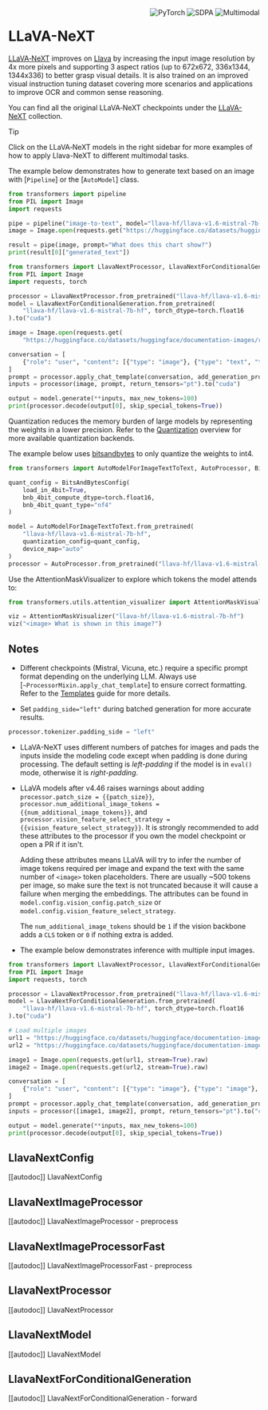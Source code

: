 <!--Copyright 2024 The HuggingFace Team. All rights reserved.

Licensed under the Apache License, Version 2.0 (the "License"); you may not use this file except in compliance with
the License. You may obtain a copy of the License at

http://www.apache.org/licenses/LICENSE-2.0

Unless required by applicable law or agreed to in writing, software distributed under the License is distributed on
an "AS IS" BASIS, WITHOUT WARRANTIES OR CONDITIONS OF ANY KIND, either express or implied. See the License for the
specific language governing permissions and limitations under the License.

⚠️ Note that this file is in Markdown but contain specific syntax for our doc-builder (similar to MDX) that may not be
rendered properly in your Markdown viewer.

-->

<div style="float: right;">
  <div class="flex flex-wrap space-x-1">
    <img alt="PyTorch" src="https://img.shields.io/badge/PyTorch-DE3412?style=flat&logo=pytorch&logoColor=white">
    <img alt="SDPA" src="https://img.shields.io/badge/%E2%9A%A1%EF%B8%8E%20SDPA-eae0c8?style=flat">
    <img alt="Multimodal" src="https://img.shields.io/badge/Multimodal-vision--language-blue">
  </div>
</div>

# LLaVA-NeXT

[LLaVA‑NeXT](https://llava-vl.github.io/blog/2024-05-10-llava-next-stronger-llms/) improves on [Llava](./llava) by increasing the input image resolution by 4x more pixels and supporting 3 aspect ratios (up to 672x672, 336x1344, 1344x336) to better grasp visual details. It is also trained on an improved visual instruction tuning dataset covering more scenarios and applications to improve OCR and common sense reasoning.

You can find all the original LLaVA‑NeXT checkpoints under the [LLaVA-NeXT](https://huggingface.co/collections/llava-hf/llava-next-65f75c4afac77fd37dbbe6cf) collection.

> [!TIP]
> Click on the LLaVA‑NeXT models in the right sidebar for more examples of how to apply Llava-NeXT to different multimodal tasks.

The example below demonstrates how to generate text based on an image with [`Pipeline`] or the [`AutoModel`] class.

<hfoptions id="usage">

<hfoption id="Pipeline">

```python
from transformers import pipeline
from PIL import Image
import requests

pipe = pipeline("image-to-text", model="llava-hf/llava-v1.6-mistral-7b-hf", device="cuda")
image = Image.open(requests.get("https://huggingface.co/datasets/huggingface/documentation-images/resolve/main/transformers/model_doc/llava_next_ocr.png", stream=True).raw)

result = pipe(image, prompt="What does this chart show?")
print(result[0]["generated_text"])
```

</hfoption>

<hfoption id="AutoModel">

```python
from transformers import LlavaNextProcessor, LlavaNextForConditionalGeneration
from PIL import Image
import requests, torch

processor = LlavaNextProcessor.from_pretrained("llava-hf/llava-v1.6-mistral-7b-hf")
model = LlavaNextForConditionalGeneration.from_pretrained(
    "llava-hf/llava-v1.6-mistral-7b-hf", torch_dtype=torch.float16
).to("cuda")

image = Image.open(requests.get(
    "https://huggingface.co/datasets/huggingface/documentation-images/resolve/main/transformers/model_doc/llava_next_ocr.png", stream=True).raw)

conversation = [
    {"role": "user", "content": [{"type": "image"}, {"type": "text", "text": "What does this chart show?"}]}
]
prompt = processor.apply_chat_template(conversation, add_generation_prompt=True)
inputs = processor(image, prompt, return_tensors="pt").to("cuda")

output = model.generate(**inputs, max_new_tokens=100)
print(processor.decode(output[0], skip_special_tokens=True))
```

</hfoption>

<hfoption id="transformers-cli">
</hfoption>
</hfoptions>

Quantization reduces the memory burden of large models by representing the weights in a lower precision. Refer to the [Quantization](../quantization/overview) overview for more available quantization backends.

The example below uses [bitsandbytes](../quantization/bitsandbytes) to only quantize the weights to int4.

```python
from transformers import AutoModelForImageTextToText, AutoProcessor, BitsAndBytesConfig

quant_config = BitsAndBytesConfig(
    load_in_4bit=True,
    bnb_4bit_compute_dtype=torch.float16,
    bnb_4bit_quant_type="nf4"
)

model = AutoModelForImageTextToText.from_pretrained(
    "llava-hf/llava-v1.6-mistral-7b-hf",
    quantization_config=quant_config,
    device_map="auto"
)
processor = AutoProcessor.from_pretrained("llava-hf/llava-v1.6-mistral-7b-hf")
```

Use the AttentionMaskVisualizer to explore which tokens the model attends to:

```py
from transformers.utils.attention_visualizer import AttentionMaskVisualizer

viz = AttentionMaskVisualizer("llava-hf/llava-v1.6-mistral-7b-hf")
viz("<image> What is shown in this image?")
```


## Notes

* Different checkpoints (Mistral, Vicuna, etc.) require a specific prompt format depending on the underlying LLM. Always use [`~ProcessorMixin.apply_chat_template`] to ensure correct formatting. Refer to the [Templates](../chat_templating) guide for more details.

* Set `padding_side="left"` during batched generation for more accurate results.

```py
processor.tokenizer.padding_side = "left"
```

* LLaVA-NeXT uses different numbers of patches for images and pads the inputs inside the modeling code except when padding is done during processing. The default setting is *left-padding* if the model is in `eval()` mode, otherwise it is *right-padding*.

* LLaVA models after v4.46 raises warnings about adding `processor.patch_size = {{patch_size}}`, `processor.num_additional_image_tokens = {{num_additional_image_tokens}}`, and `processor.vision_feature_select_strategy = {{vision_feature_select_strategy}}`. It is strongly recommended to add these attributes to the processor if you own the model checkpoint or open a PR if it isn't.

  Adding these attributes means LLaVA will try to infer the number of image tokens required per image and expand the text with the same number of `<image>` token placeholders. There are usually ~500 tokens per image, so make sure the text is not truncated because it will cause a failure when merging the embeddings. The attributes can be found in `model.config.vision_config.patch_size` or `model.config.vision_feature_select_strategy`.

  The `num_additional_image_tokens` should be `1` if the vision backbone adds a `CLS` token or `0` if nothing extra is added.

* The example below demonstrates inference with multiple input images.

```python
from transformers import LlavaNextProcessor, LlavaNextForConditionalGeneration
from PIL import Image
import requests, torch

processor = LlavaNextProcessor.from_pretrained("llava-hf/llava-v1.6-mistral-7b-hf")
model = LlavaNextForConditionalGeneration.from_pretrained(
    "llava-hf/llava-v1.6-mistral-7b-hf", torch_dtype=torch.float16
).to("cuda")

# Load multiple images
url1 = "https://huggingface.co/datasets/huggingface/documentation-images/resolve/main/transformers/model_doc/llava_next_ocr.png"
url2 = "https://huggingface.co/datasets/huggingface/documentation-images/resolve/main/transformers/model_doc/llava_next_comparison.png"

image1 = Image.open(requests.get(url1, stream=True).raw)
image2 = Image.open(requests.get(url2, stream=True).raw)

conversation = [
    {"role": "user", "content": [{"type": "image"}, {"type": "image"}, {"type": "text", "text": "Compare these two images and describe the differences."}]}
]
prompt = processor.apply_chat_template(conversation, add_generation_prompt=True)
inputs = processor([image1, image2], prompt, return_tensors="pt").to("cuda")

output = model.generate(**inputs, max_new_tokens=100)
print(processor.decode(output[0], skip_special_tokens=True))
```


## LlavaNextConfig

[[autodoc]] LlavaNextConfig

## LlavaNextImageProcessor

[[autodoc]] LlavaNextImageProcessor
    - preprocess

## LlavaNextImageProcessorFast

[[autodoc]] LlavaNextImageProcessorFast
    - preprocess

## LlavaNextProcessor

[[autodoc]] LlavaNextProcessor

## LlavaNextModel

[[autodoc]] LlavaNextModel

## LlavaNextForConditionalGeneration

[[autodoc]] LlavaNextForConditionalGeneration
    - forward
